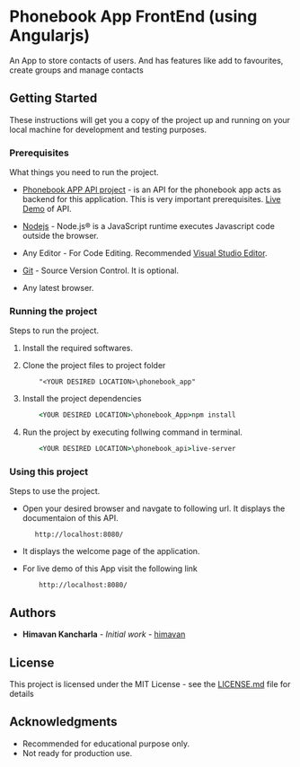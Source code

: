 # Phonebook App FrontEnd (using  Angularjs)

An App to store contacts of users. And has features like add to favourites, create groups and manage contacts

## Getting Started

These instructions will get you a copy of the project up and running on your local machine for development and testing purposes.

### Prerequisites

What things you need to run the project.

* [Phonebook APP API project](https://www.github.com/himavan/pb_api) - is an API for the phonebook app acts as backend for this application. This is very important prerequisites. [Live Demo](https://pb-angularjs.herokuapp.com/) of API.

* [Nodejs](https://nodejs.org/en/) - Node.js® is a JavaScript runtime executes Javascript code outside the browser.

* Any Editor - For Code Editing. Recommended [Visual Studio  Editor](https://code.visualstudio.com/).

* [Git](https://git-scm.com/) - Source Version Control. It is optional.

* Any latest browser.

### Running the project

Steps to run the project.

1. Install the required softwares.

2. Clone the project files to project folder

    ```uri
        "<YOUR DESIRED LOCATION>\phonebook_app"
    ```

3. Install the project dependencies

    ```cmd
        <YOUR DESIRED LOCATION>\phonebook_App>npm install
    ```

4. Run the project by executing follwing command in terminal.

    ```cmd
        <YOUR DESIRED LOCATION>\phonebook_api>live-server
    ```

### Using this project

Steps to use the project.

* Open your desired browser and navgate to following url. It displays the documentaion of this API.

    ```url
       http://localhost:8080/
    ```
* It displays the welcome page of the application.

* For live demo of this App visit the following link

    ```url
        http://localhost:8080/
    ```

## Authors

* **Himavan Kancharla** - *Initial work* - [himavan](https://github.com/himavan)

## License

This project is licensed under the MIT License - see the [LICENSE.md](LICENSE.md) file for details

## Acknowledgments

* Recommended for educational purpose only.
* Not ready for production use.